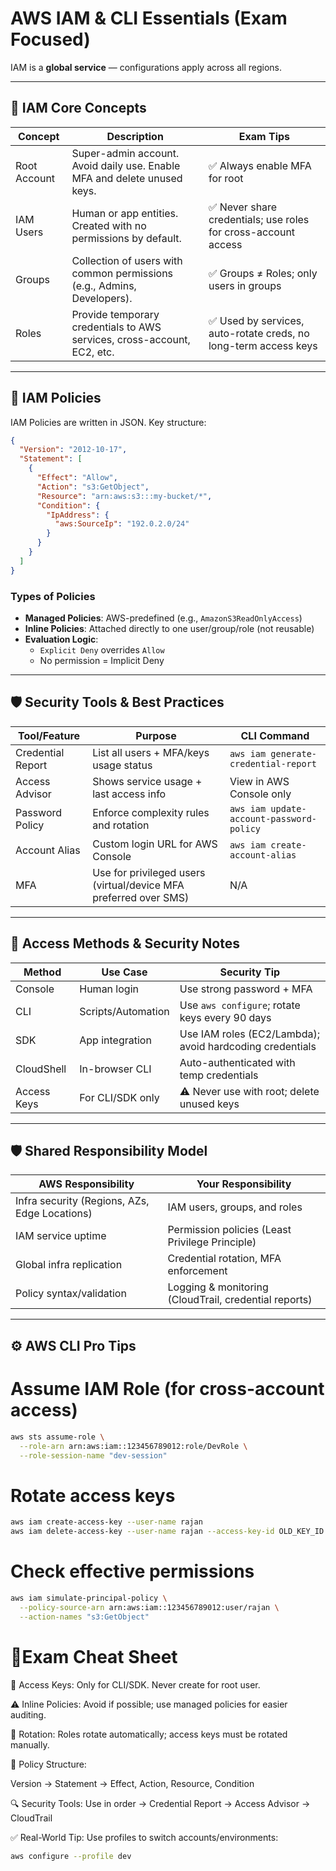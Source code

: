 # AWS IAM & CLI Essentials (Exam Focused)

IAM is a **global service** — configurations apply across all regions.

---

## 🧱 IAM Core Concepts

| Concept      | Description                                                              | Exam Tips                                                       |
|--------------|--------------------------------------------------------------------------|-----------------------------------------------------------------|
| Root Account | Super-admin account. Avoid daily use. Enable MFA and delete unused keys. | ✅ Always enable MFA for root                                    |
| IAM Users    | Human or app entities. Created with no permissions by default.           | ✅ Never share credentials; use roles for cross-account access   |
| Groups       | Collection of users with common permissions (e.g., Admins, Developers).  | ✅ Groups ≠ Roles; only users in groups                          |
| Roles        | Provide temporary credentials to AWS services, cross-account, EC2, etc.  | ✅ Used by services, auto-rotate creds, no long-term access keys |

---

## 🔐 IAM Policies

IAM Policies are written in JSON. Key structure:

```json
{
  "Version": "2012-10-17",
  "Statement": [
    {
      "Effect": "Allow",
      "Action": "s3:GetObject",
      "Resource": "arn:aws:s3:::my-bucket/*",
      "Condition": {
        "IpAddress": {
          "aws:SourceIp": "192.0.2.0/24"
        }
      }
    }
  ]
}
```

### Types of Policies

- **Managed Policies**: AWS-predefined (e.g., `AmazonS3ReadOnlyAccess`)
- **Inline Policies**: Attached directly to one user/group/role (not reusable)
- **Evaluation Logic**:
    - `Explicit Deny` overrides `Allow`
    - No permission = Implicit Deny

---

## 🛡️ Security Tools & Best Practices

| Tool/Feature      | Purpose                                                          | CLI Command                              |
|-------------------|------------------------------------------------------------------|------------------------------------------|
| Credential Report | List all users + MFA/keys usage status                           | `aws iam generate-credential-report`     |
| Access Advisor    | Shows service usage + last access info                           | View in AWS Console only                 |
| Password Policy   | Enforce complexity rules and rotation                            | `aws iam update-account-password-policy` |
| Account Alias     | Custom login URL for AWS Console                                 | `aws iam create-account-alias`           |
| MFA               | Use for privileged users (virtual/device MFA preferred over SMS) | N/A                                      |

---

## 🔐 Access Methods & Security Notes

| Method      | Use Case           | Security Tip                                             |
|-------------|--------------------|----------------------------------------------------------|
| Console     | Human login        | Use strong password + MFA                                |
| CLI         | Scripts/Automation | Use `aws configure`; rotate keys every 90 days           |
| SDK         | App integration    | Use IAM roles (EC2/Lambda); avoid hardcoding credentials |
| CloudShell  | In-browser CLI     | Auto-authenticated with temp credentials                 |
| Access Keys | For CLI/SDK only   | ⚠️ Never use with root; delete unused keys               |

---

## 🛡️ Shared Responsibility Model

| AWS Responsibility                            | Your Responsibility                                   |
|-----------------------------------------------|-------------------------------------------------------|
| Infra security (Regions, AZs, Edge Locations) | IAM users, groups, and roles                          |
| IAM service uptime                            | Permission policies (Least Privilege Principle)       |
| Global infra replication                      | Credential rotation, MFA enforcement                  |
| Policy syntax/validation                      | Logging & monitoring (CloudTrail, credential reports) |

---

## ⚙️ AWS CLI Pro Tips

# Assume IAM Role (for cross-account access)
```bash
aws sts assume-role \
  --role-arn arn:aws:iam::123456789012:role/DevRole \
  --role-session-name "dev-session"
```
# Rotate access keys
```bash
aws iam create-access-key --user-name rajan 
aws iam delete-access-key --user-name rajan --access-key-id OLD_KEY_ID
```
# Check effective permissions
```bash
aws iam simulate-principal-policy \
  --policy-source-arn arn:aws:iam::123456789012:user/rajan \
  --action-names "s3:GetObject"
```
# 🧠Exam Cheat Sheet
🔑 Access Keys: Only for CLI/SDK. Never create for root user.

⚠️ Inline Policies: Avoid if possible; use managed policies for easier auditing.

🔄 Rotation: Roles rotate automatically; access keys must be rotated manually.

📜 Policy Structure:

Version → Statement → Effect, Action, Resource, Condition

🔍 Security Tools: Use in order → Credential Report → Access Advisor → CloudTrail

✅ Real-World Tip: Use profiles to switch accounts/environments:
```bash
aws configure --profile dev
```
